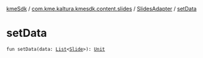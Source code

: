 [kmeSdk](../../index.md) / [com.kme.kaltura.kmesdk.content.slides](../index.md) / [SlidesAdapter](index.md) / [setData](./set-data.md)

# setData

`fun setData(data: `[`List`](https://kotlinlang.org/api/latest/jvm/stdlib/kotlin.collections/-list/index.html)`<`[`Slide`](../../com.kme.kaltura.kmesdk.ws.message.module/-kme-active-content-module-message/-active-content-payload/-slide/index.md)`>): `[`Unit`](https://kotlinlang.org/api/latest/jvm/stdlib/kotlin/-unit/index.html)